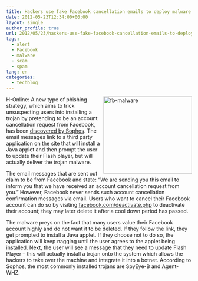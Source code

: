 ```yaml
---
title: Hackers use fake Facebook cancellation emails to deploy malware
date: 2012-05-23T12:34:00+00:00
layout: single
author_profile: true
url: 2012/05/23/hackers-use-fake-facebook-cancellation-emails-to-deploy-malware/
tags:
  - alert
  - Facebook
  - malware
  - scam
  - spam
lang: en
categories: 
  - techblog
---
```

H-Online: [<img title="fb-malware" border="0" alt="fb-malware" align="right" src="http://lh5.ggpht.com/-vkmgiUDA2Vg/T7zSWASU50I/AAAAAAAAGD8/2oZo2hiCCjo/fb-malware_thumb%25255B2%25255D.jpg?imgmax=800" width="240" height="210" />](http://lh3.ggpht.com/-83fs6E3Xo80/T7zSTz3zoOI/AAAAAAAAGD0/XtYmc3fkomg/s1600-h/fb-malware%25255B2%25255D.jpg)A new type of phishing strategy, which aims to trick unsuspecting users into installing a trojan by pretending to be an account cancellation request from Facebook, has been [discovered by Sophos](http://nakedsecurity.sophos.com/2012/05/21/facebook-account-cancellation-malware-adobe-flash-update/). The email messages link to a third party application on the site that will install a Java applet and then prompt the user to update their Flash player, but will actually deliver the trojan malware. 

The email messages that are sent out claim to be from Facebook and state: “We are sending you this email to inform you that we have received an account cancellation request from you.” However, Facebook never sends such account cancellation confirmation messages via email. Users who want to cancel their Facebook account can do so by visiting [facebook.com/deactivate.php](https://www.facebook.com/deactivate.php) to deactivate their account; they may later delete it after a cool down period has passed. 

The malware preys on the fact that many users value their Facebook account highly and do not want it to be deleted. If they follow the link, they get prompted to install a Java applet. If they choose not to do so, the application will keep nagging until the user agrees to the applet being installed. Next, the user will see a message that they need to update Flash Player – this will actually install a trojan onto the system which allows the hackers to take over the machine and integrate it into a botnet. According to Sophos, the most commonly installed trojans are SpyEye-B and Agent-WHZ.
